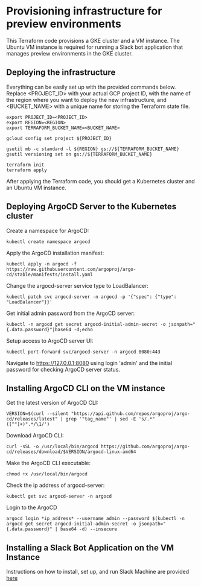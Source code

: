 
# Provisioning infrastructure for preview environments

This Terraform code provisions a GKE cluster and a VM instance. The Ubuntu VM instance is required for running a Slack bot application that manages preview environments in the GKE cluster.  

## Deploying the infrastructure

Everything can be easily set up with the provided commands below. 
Replace <PROJECT_ID> with your actual GCP project ID, <REGION> with the name of the region where you want to deploy the new infrastructure, and <BUCKET_NAME> with a unique name for storing the Terraform state file. 

```
export PROJECT_ID=<PROJECT_ID>
export REGION=<REGION>
export TERRAFORM_BUCKET_NAME=<BUCKET_NAME>

gcloud config set project ${PROJECT_ID}

gsutil mb -c standard -l ${REGION} gs://${TERRAFORM_BUCKET_NAME}
gsutil versioning set on gs://${TERRAFORM_BUCKET_NAME}

terraform init
terraform apply
```

After applying the Terraform code, you should get a Kubernetes cluster and an Ubuntu VM instance.

## Deploying ArgoCD Server to the Kubernetes cluster

Create a namespace for ArgoCD:
```
kubectl create namespace argocd
```

Apply the ArgoCD installation manifest:
```
kubectl apply -n argocd -f https://raw.githubusercontent.com/argoproj/argo-cd/stable/manifests/install.yaml
```

Change the argocd-server service type to LoadBalancer:
```
kubectl patch svc argocd-server -n argocd -p '{"spec": {"type": "LoadBalancer"}}'
```

Get initial admin password from the ArgoCD server:
```
kubectl -n argocd get secret argocd-initial-admin-secret -o jsonpath="{.data.password}"|base64 -d;echo
```

Setup access to ArgoCD server UI:
```
kubectl port-forward svc/argocd-server -n argocd 8080:443
```

Navigate to https://127.0.0.1:8080 using login 'admin' and the initial password for checking ArgoCD server status.

## Installing ArgoCD CLI on the VM instance

Get the latest version of ArgoCD CLI:
```
VERSION=$(curl --silent "https://api.github.com/repos/argoproj/argo-cd/releases/latest" | grep '"tag_name"' | sed -E 's/.*"([^"]+)".*/\1/')
```

Download ArgoCD CLI:
```
curl -sSL -o /usr/local/bin/argocd https://github.com/argoproj/argo-cd/releases/download/$VERSION/argocd-linux-amd64
```

Make the ArgoCD CLI executable:
```
chmod +x /usr/local/bin/argocd
```

Check the ip address of argocd-server:
```
kubectl get svc argocd-server -n argocd
```

Login to the ArgoCD
```
argocd login *ip_address* --username admin --password $(kubectl -n argocd get secret argocd-initial-admin-secret -o jsonpath="{.data.password}" | base64 -d) --insecure
```

## Installing a Slack Bot Application on the VM Instance

Instructions on how to install, set up, and run Slack Machine are provided [here](/slack-bot/README.MD)

